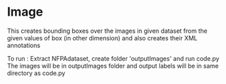 # Image
This creates bounding boxes over the images in given dataset from the given values of box (in other dimension) and also creates their XML annotations

To run : 
Extract NFPAdataset, create folder 'outputImages' and run code.py
The images will be in outputImages folder and output labels will be in same directory as code.py
